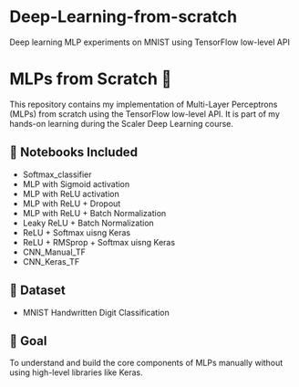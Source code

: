 # Deep-Learning-from-scratch
Deep learning MLP experiments on MNIST using TensorFlow low-level API
# MLPs from Scratch 🧠

This repository contains my implementation of Multi-Layer Perceptrons (MLPs) from scratch using the TensorFlow low-level API. It is part of my hands-on learning during the Scaler Deep Learning course.

## 📘 Notebooks Included
- Softmax_classifier
- MLP with Sigmoid activation
- MLP with ReLU activation
- MLP with ReLU + Dropout
- MLP with ReLU + Batch Normalization
- Leaky ReLU + Batch Normalization
- ReLU + Softmax uisng Keras
- ReLU + RMSprop + Softmax uisng Keras
- CNN_Manual_TF
- CNN_Keras_TF

## 🧪 Dataset
- MNIST Handwritten Digit Classification

## 🚀 Goal
To understand and build the core components of MLPs manually without using high-level libraries like Keras.
